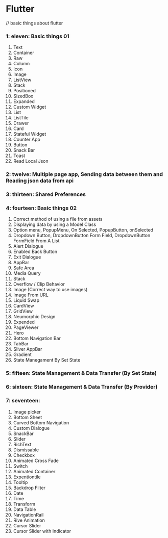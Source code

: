 # Flutter
// basic things about flutter

### 1: eleven: Basic things 01
1. Text
2. Container
3. Raw
4. Column
5. Icon
6. Image
7. ListView
8. Stack
9. Positioned
10. SizedBox
11. Expanded
12. Custom Widget
13. List
14. ListTile
15. Drawer
16. Card
17. Stateful Widget
18. Counter App
19. Button
20. Snack Bar
21. Toast
22. Read Local Json
### 2: twelve: Multiple page app, Sending data between them and Reading json data from api
### 3: thirteen: Shared Preferences
### 4: fourteen: Basic things 02
1. Correct method of using a file from assets
2. Displaying data by using a Model Class
3. Option menu, PopupMenu, On Selected, PopupButton, onSelected
4. Dropdown Button, DropdownButton Form Field, DropdownButton FormField From A List
5. Alert Dialogue
6. Enabled Back Button
7. Exit Dialogue
8. AppBar
9. Safe Area
10. Media Query
11. Stack
12. Overflow / Clip Behavior
13. Image (Correct way to use images)
14. Image From URL
15. Liquid Swap
16. CardView
17. GridView
18. Neumorphic Design
19. Expended
20. PageViewer
21. Hero
22. Bottom Navigation Bar
23. TabBar
24. Sliver AppBar
25. Gradient
26. State Manegament By Set State
### 5: fifteen: State Management & Data Transfer (By Set State)
### 6: sixteen: State Management & Data Transfer (By Provider)
### 7: seventeen: 
1. Image picker
2. Bottom Sheet
3. Curved Bottom Navigation
4. Custom Dialogue
5. SnackBar
6. Slider
7. RichText
8. Dismissable
9. Checkbox
10. Animated Cross Fade
11. Switch
12. Animated Container
13. Expentiontile
14. Tooltip
15. Backdrop Filter
16. Date
17. Time
18. Transform
19. Data Table
20. NavigationRail
21. Rive Animation
22. Cursor Slider
23. Cursor Slider with Indicator

